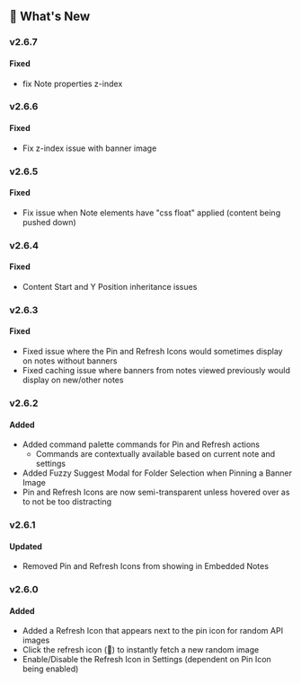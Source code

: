## 🎉 What's New

### v2.6.7
#### Fixed
- fix Note properties z-index

### v2.6.6
#### Fixed
- Fix z-index issue with banner image

### v2.6.5
#### Fixed
- Fix issue when Note elements have "css float" applied (content being pushed down)

### v2.6.4
#### Fixed
- Content Start and Y Position inheritance issues

### v2.6.3
#### Fixed
- Fixed issue where the Pin and Refresh Icons would sometimes display on notes without banners
- Fixed caching issue where banners from notes viewed previously would display on new/other notes

### v2.6.2

#### Added
- Added command palette commands for Pin and Refresh actions
  - Commands are contextually available based on current note and settings
- Added Fuzzy Suggest Modal for Folder Selection when Pinning a Banner Image
- Pin and Refresh Icons are now semi-transparent unless hovered over as to not be too distracting

### v2.6.1

#### Updated
- Removed Pin and Refresh Icons from showing in Embedded Notes

### v2.6.0

#### Added
- Added a Refresh Icon that appears next to the pin icon for random API images
- Click the refresh icon (🔄) to instantly fetch a new random image
- Enable/Disable the Refresh Icon in Settings (dependent on Pin Icon being enabled)
